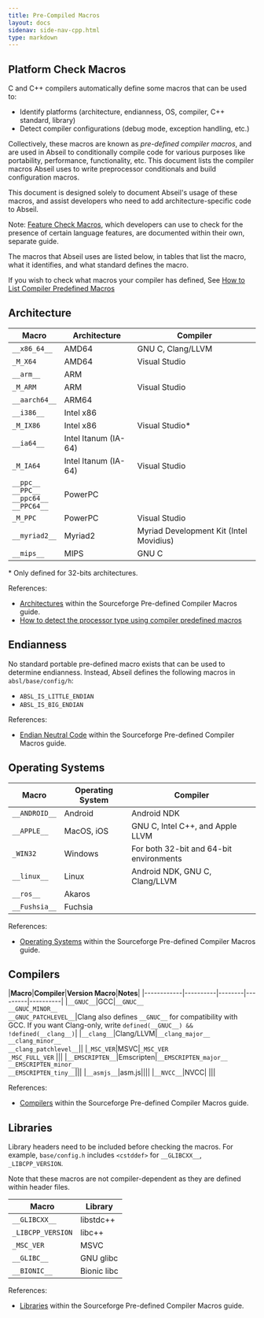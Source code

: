 ```yaml
---
title: Pre-Compiled Macros
layout: docs
sidenav: side-nav-cpp.html
type: markdown
---
```


## Platform Check Macros

C and C++ compilers automatically define some macros that can be used to:

 * Identify platforms (architecture, endianness, OS, compiler,
   C++ standard, library)
 * Detect compiler configurations (debug mode, exception handling, etc.)

Collectively, these macros are known as *pre-defined compiler macros*,
and are used in Abseil to conditionally compile code for
various purposes like portability, performance, functionality, etc. This
document lists the compiler macros Abseil uses to write preprocessor
conditionals and build configuration macros.

This document is designed solely to document Abseil's usage of these
macros, and assist developers who need to add architecture-specific
code to Abseil.

Note: [Feature Check Macros](feature_checks), which developers can use to
check for the presence of certain language features, are documented within
their own, separate guide.

The macros that Abseil uses are listed below, in tables that list the
macro, what it identifies, and what standard defines the macro.

<p class="note">If you wish to check what macros your compiler has defined,
See
<a href="http://nadeausoftware.com/articles/2011/12/c_c_tip_how_list_compiler_predefined_macros" target="_blank">
How to List Compiler Predefined Macros</a></p>

## Architecture

|**Macro**|**Architecture**|**Compiler**|
|------------|----------|---------------|
|`__x86_64__`|AMD64|GNU C, Clang/LLVM|
|`_M_X64`|AMD64|Visual Studio|
|`__arm__`|ARM||32-bit only
|`_M_ARM`|ARM|Visual Studio|
|`__aarch64__`|ARM64||
|`__i386__`|Intel x86||
|`_M_IX86`|Intel x86|Visual Studio\*|
|`__ia64__`|Intel Itanum (IA-64)||
|`_M_IA64`|Intel Itanum (IA-64)|Visual Studio|
|`__ppc__`<br/>`__PPC__`<br/>`__ppc64__`<br/>`__PPC64__`|PowerPC||
|`_M_PPC`|PowerPC|Visual Studio|
|`__myriad2__`|Myriad2|Myriad Development Kit (Intel Movidius)|
|`__mips__`|MIPS|GNU C|

\* Only defined for 32-bits architectures.

References:

* [Architectures](https://sourceforge.net/p/predef/wiki/Architectures/)
  within the Sourceforge Pre-defined Compiler Macros guide.
* [How to detect the processor type using compiler predefined macros](http://nadeausoftware.com/articles/2012/02/c_c_tip_how_detect_processor_type_using_compiler_predefined_macros)

## Endianness

No standard portable pre-defined macro exists that can be used to
determine endianness. Instead, Abseil defines the following macros in
`absl/base/config/h`:

* `ABSL_IS_LITTLE_ENDIAN`
* `ABSL_IS_BIG_ENDIAN`

References:

* [Endian Neutral Code](https://sourceforge.net/p/predef/wiki/Endianness/)
  within the Sourceforge Pre-defined Compiler Macros guide.

## Operating Systems

|**Macro**|**Operating System**|**Compiler**|
|------------|----------|----------|
|`__ANDROID__`|Android|Android NDK|
|`__APPLE__`|MacOS, iOS|GNU C, Intel C++, and Apple LLVM|
|`_WIN32`|Windows|For both 32-bit and 64-bit environments|
|`__linux__`|Linux|Android NDK, GNU C, Clang/LLVM|
|`__ros__`|Akaros||
|`__Fushsia__`|Fuchsia||

References:

* [Operating Systems](https://sourceforge.net/p/predef/wiki/OperatingSystems/)
  within the Sourceforge Pre-defined Compiler Macros guide.

## Compilers

|**Macro**|**Compiler**|**Version Macro**|**Notes**|
|------------|----------|--------|---------|----------|
|`__GNUC__`|GCC|`__GNUC__`<br/>`__GNUC_MINOR__`<br/>`__GNUC_PATCHLEVEL__`|Clang also defines `__GNUC__` for compatibility with GCC. If you want Clang-only, write `defined(__GNUC__) && !defined(__clang__)`|
|`__clang__`|Clang/LLVM|`__clang_major__`<br/>`__clang_minor__`<br/>`__clang_patchlevel__`||
|`_MSC_VER`|MSVC|`_MSC_VER`<br/>`_MSC_FULL_VER` |||
|`__EMSCRIPTEN__`|Emscripten|`__EMSCRIPTEN_major__`<br/>`__EMSCRIPTEN_minor__`<br/>`__EMSCRIPTEN_tiny__`|||
|`__asmjs__`|asm.js||||
|`__NVCC__`|NVCC| |||

References:

* [Compilers](https://sourceforge.net/p/predef/wiki/Compilers/)
  within the Sourceforge Pre-defined Compiler Macros guide.

## Libraries

Library headers need to be included before checking the macros. For example,
`base/config.h` includes `<cstddef>` for `__GLIBCXX__`, `_LIBCPP_VERSION`.

Note that these macros are not compiler-dependent as they are defined within
header files.

|**Macro**|**Library**|
|------------|----------|
|`__GLIBCXX__`|libstdc++|
|`_LIBCPP_VERSION`|libc++|
|`_MSC_VER`|MSVC|
|`__GLIBC__`|GNU glibc|
|`__BIONIC__`|Bionic libc|

References:

* [Libraries](https://sourceforge.net/p/predef/wiki/Libraries/)
  within the Sourceforge Pre-defined Compiler Macros guide.
